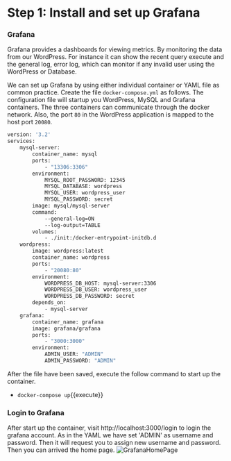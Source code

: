 # Step 1: Install and set up Grafana

### Grafana
Grafana provides a dashboards for viewing metrics. By monitoring the data from our WordPress. For instance it can show the recent query execute and the general log, error log, which can monitor if any invalid user using the WordPress or Database.

We can set up Grafana by using either individual container or YAML file as common practice. Create the file `docker-compose.yml` as follows. The configuration file will startup you WordPress, MySQL and Grafana containers. The three containers can communicate through the docker network. Also, the port `80` in the WordPress application is mapped to the host port `20080`. 

```sh
version: '3.2'
services:
    mysql-server:
        container_name: mysql
        ports:
            - "13306:3306"
        environment:
            MYSQL_ROOT_PASSWORD: 12345
            MYSQL_DATABASE: wordpress
            MYSQL_USER: wordpress_user
            MYSQL_PASSWORD: secret
        image: mysql/mysql-server
        command: 
            --general-log=ON
            --log-output=TABLE
        volumes:
            - ./init:/docker-entrypoint-initdb.d
    wordpress:
        image: wordpress:latest
        container_name: wordpress
        ports:
            - "20080:80"
        environment:
            WORDPRESS_DB_HOST: mysql-server:3306
            WORDPRESS_DB_USER: wordpress_user
            WORDPRESS_DB_PASSWORD: secret
        depends_on:
            - mysql-server 
    grafana:
        container_name: grafana
        image: grafana/grafana
        ports:
            - "3000:3000"
        environment:
            ADMIN_USER: "ADMIN"
            ADMIN_PASSWORD: "ADMIN"
```

After the file have been saved, execute the follow command to start up the container.

- `docker-compose up`{{execute}}

### Login to Grafana
After start up the container, visit http://localhost:3000/login to login the grafana account.
As in the YAML we have set 'ADMIN' as username and password. Then it will request you to assign new username and password. Then you can arrived the home page.
![GrafanaHomePage](/assets/images/step1-1.png)



